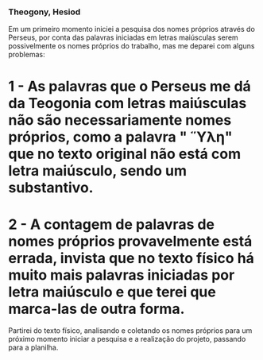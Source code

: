 ### Theogony, Hesiod
 Em um primeiro momento iniciei a pesquisa dos nomes próprios através do Perseus, por conta das palavras iniciadas em letras maiúsculas serem possivelmente os nomes próprios do trabalho, mas me deparei com alguns problemas:
# 1 - As palavras que o Perseus me dá da Teogonia com letras maiúsculas não são necessariamente nomes próprios, como a palavra " Ὕλη" que no texto original não está com letra maiúsculo, sendo um substantivo. 
# 2 - A contagem de palavras de nomes próprios provavelmente está errada, invista que no texto físico há muito mais palavras iniciadas por letra maiúsculo e que terei que marca-las de outra forma. 

Partirei do texto físico, analisando e coletando os nomes próprios para um próximo momento iniciar a pesquisa e a realização do projeto, passando para a planilha. 
